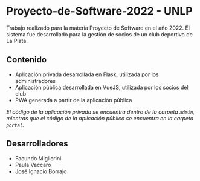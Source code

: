 # Proyecto-de-Software-2022 - UNLP

Trabajo realizado para la materia Proyecto de Software en el año 2022.
El sistema fue desarrollado para la gestión de socios de un club deportivo de La Plata.

## Contenido

- Aplicación privada desarrollada en Flask, utilizada por los administradores
- Aplicación pública desarrollada en VueJS, utilizada por los socios del club
- PWA generada a partir de la aplicación pública

*El código de la aplicación privada se encuentra dentro de la carpeta `admin`, mientras que el código
de la aplicación pública se encuentra en la carpeta `portal`.*

## Desarrolladores 

- Facundo Miglierini
- Paula Vaccaro
- José Ignacio Borrajo
